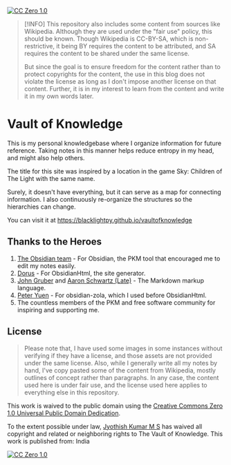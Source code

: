 [![CC Zero 1.0](https://img.shields.io/badge/License-CC0%201.0%20Universal%20Public%20Domain%20Dedication-green)](http://creativecommons.org/publicdomain/zero/1.0/)

> [!INFO]
> This repository also includes some content from sources like Wikipedia. Although they are used under the "fair use" policy, this should be known. Though Wikipedia is CC-BY-SA, which is non-restrictive, it being BY requires the content to be attributed, and SA requires the content to be shared under the same license.
> 
> But since the goal is to ensure freedom for the content rather than to protect copyrights for the content, the use in this blog does not violate the license as long as I don't impose another license on that content. Further, it is in my interest to learn from the content and write it in my own words later.
# Vault of Knowledge

This is my personal knowledgebase where I organize information for future reference. Taking notes in this manner helps reduce entropy in my head, and might also help others.

The title for this site was inspired by a location in the game Sky: Children of The Light with the same name.

Surely, it doesn't have everything, but it can serve as a map for connecting information. I also continuously re-organize the structures so the hierarchies can change.

You can visit it at https://blacklightpy.github.io/vaultofknowledge
## Thanks to the Heroes

1. [The Obsidian team](https://obsidian.md/about) - For Obsidian, the PKM tool that encouraged me to edit my notes easily.
2. [Dorus](https://github.com/dwrolvink) - For ObsidianHtml, the site generator.
3. [John Gruber](https://en.wikipedia.org/wiki/John_Gruber) and [Aaron Schwartz (Late)](https://en.wikipedia.org/wiki/Aaron_Swartz) - The Markdown markup language.
4. [Peter Yuen](https://github.com/ppeetteerrs) - For obsidian-zola, which I used before ObsidianHtml.
5. The countless members of the PKM and free software community for inspiring and supporting me.

## License

> Please note that, I have used some images in some instances without verifying if they have a license, and those assets are not provided under the same license. Also, while I generally write all my notes by hand, I've copy pasted some of the content from Wikipedia, mostly outlines of concept rather than paragraphs. In any case, the content used here is under fair use, and the license used here applies to everything else in this repository.

This work is waived to the public domain using the [Creative Commons Zero 1.0 Universal Public Domain Dedication](http://creativecommons.org/publicdomain/zero/1.0/).

To the extent possible under law, [Jyothish Kumar M S](https://ohai.social/@ssunboyy) has waived all copyright and related or neighboring rights to The Vault of Knowledge. This work is published from: India

[![CC Zero 1.0](https://licensebuttons.net/p/zero/1.0/88x31.png)](http://creativecommons.org/publicdomain/zero/1.0/)
